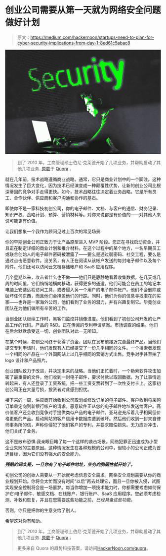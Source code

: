 # 创业公司需要从第一天就为网络安全问题做好计划

> 原文：<https://medium.com/hackernoon/startups-need-to-plan-for-cyber-security-implications-from-day-1-8ed61c5abac8>

![](img/08e927117cb7d5317362f8e65f7027af.png)

> 到了 2010 年，工商管理硕士伯尼·克莱德开始了几项业务，并帮助启动了其他几项业务..[原载](https://www.quora.com/When-do-you-think-startups-need-to-take-care-about-cybersecurity/answer/Bernie-Klinder-MBA)于 [Quora](http://quora.com?ref=hackernoon) 。

就在几年前，技术战略遵循商业战略。通常，它只是商业计划中的一个脚注。这种情况发生了巨大变化，因为技术已经演变成一种颠覆性优势，让新的创业公司比根深蒂固的竞争对手走得更快。如今，技术战略往往决定着业务战略。它是所有员工、合作伙伴、供应商和客户沟通和协作的基石。

即使你不是一家科技初创公司，你的电子邮件、文档、与客户的通信、财务记录、知识产权、战略计划、预算、营销材料等。对你来说都是有价值的——对其他人来说可能更有价值。

让我们想象一个我作为顾问见过上百次的常见场景:

你的早期创业公司正致力于让产品原型进入 MVP 阶段。您正在寻找启动资金，并且正在制定详细的商业计划和推介材料。在这个过程中的某个地方，一名早期员工或联合创始人的电子邮件密码被泄露了——要么是通过弱密码、社交工程，要么是通过点击恶意软件。没关系，有人正在阅读从该帐户发送的每封电子邮件以及每个附件。他们还可以访问云文档存储帐户和 SaaS 应用程序。

几个星期以来，攻击者什么也不做——他们只是静静地看着收集数据。在几天或几周的时间里，它们悄悄地横向移动，获得更多的通道。他们可能会在员工的笔记本电脑上安装远程访问工具，或者侵入另一个用户的电子邮件帐户。他们不会删除或破坏任何东西，而且他们会掩盖他们的行踪。同时，他们为你的信息寻找潜在的买家——也许是一家海外公司，他们看到了业务的潜力，并有兴趣复制它。毕竟创业团队在为他们做所有辛苦的工作。

当创业团队继续工作时，黑客们监控并镜像进度。他们看到了初创公司开发的让产品工作的代码。产品的 R&D。正在传阅的专利申请草案。市场调查的结果。他们在后台默默承受这一切，创业团队对此一无所知。

在某个时候，初创公司终于获得了资金，团队在发布前接近完善最终产品。当他们提交专利申请时，他们发现有人已经提交了一份几乎相同的文件。一个搜索者发现一个相同的产品在一个外国网站上以几乎相同的营销方式出售。竞争对手甚至拍了 logo 设计和产品照片。

创业团队致力于改进，并决定未来的战略。当他们正忙着时，一个勒索软件攻击加密了最重要的文件，他们收到一封电子邮件，要求付款以取回数据。为了让事情运转起来，有人还登录了工资系统，把一些工资支票转到了一次性支付卡上。这家初创公司正在大量亏损，投资者对此感到担忧。

接下来的一周，供应商开始收到公司取消或修改订单的电子邮件。客户收到将采购订单重定向到新银行帐户的请求。恶意软件正从您的电子邮件地址发送给客户。高价值客户还会收到竞争对手提供类似产品的电子邮件。亚马逊充斥着几乎相同但价格更低的产品。启动网站的客户信用卡数据库遭到破坏。然后他们收到一封来自律师事务所的信，声称你侵犯了他们客户的专利，并要求赔偿损失。无力应对冲击，他们关闭了业务。

这不是散布恐惧:我亲眼目睹了每一个这样的袭击场景。网络犯罪正迅速成为小型企业失败的主要原因。这种情况发生在各种规模的公司中，但较小的公司正成为首选目标，因为它们没有强大的安全能力。

***残酷的现实是，一旦你有了电子邮件地址，业务的脆弱性就开始了。***

初创公司的创始人需要从一开始就考虑信息安全需求。网络安全规划需要从你的商业规划开始。你将会太忙而没有时间“以后”再去处理它，而且一旦你被入侵，试图实现安全控制将会是一场噩梦。每当你增加一项技术能力时，你都需要考虑如何保护它:电子邮件、敏感文档、在线账户、银行账户、SaaS 应用程序。您必须考虑检测、补救和恢复，并且在您需要这些功能之前，*已经具备这些功能。*

否则，你只是把你的生意交给了别人。

希望这对你有帮助。

> 到了 2010 年，工商管理硕士伯尼·克莱德开始了几项业务，并帮助启动了其他几项业务..[原载](https://www.quora.com/When-do-you-think-startups-need-to-take-care-about-cybersecurity/answer/Bernie-Klinder-MBA)于 [Quora](http://quora.com?ref=hackernoon) 。
> 
> 更多来自 Quora 的趋势科技答案，请访问[HackerNoon.com/quora](https://hackernoon.com/quora/home)。